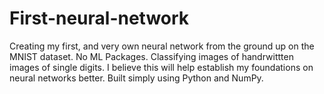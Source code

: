 # First-neural-network
 Creating my first, and very own neural network from the ground up on the MNIST dataset. No ML Packages. Classifying images of handrwittten images of single digits. I believe this will help establish my foundations on neural networks better. Built simply using Python and NumPy.
